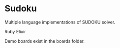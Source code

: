 Sudoku
======

Multiple language implementations of SUDOKU solver.

Ruby
Elixir

Demo boards exist in the boards folder.
